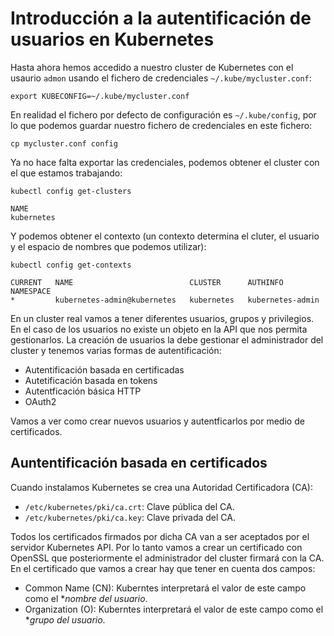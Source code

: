 # Introducción a la autentificación de usuarios en Kubernetes

Hasta ahora hemos accedido a nuestro cluster de Kubernetes con el usaurio `admon` usando el fichero de credenciales `~/.kube/mycluster.conf`:

    export KUBECONFIG=~/.kube/mycluster.conf 

En realidad el fichero por defecto de configuración es `~/.kube/config`, por lo que podemos guardar nuestro fichero de credenciales en este fichero:

    cp mycluster.conf config

Ya no hace falta exportar las credenciales, podemos obtener el cluster con el que estamos trabajando:

    kubectl config get-clusters

    NAME
    kubernetes

Y podemos obtener el contexto (un contexto determina el cluter, el usuario y el espacio de nombres que podemos utilizar):

    kubectl config get-contexts
    
    CURRENT   NAME                          CLUSTER      AUTHINFO           NAMESPACE
    *         kubernetes-admin@kubernetes   kubernetes   kubernetes-admin   

En un cluster real vamos a tener diferentes usuarios, grupos y privilegios. En el caso de los usuarios no existe un objeto en la API que nos permita gestionarlos. La creación de usuarios la debe gestionar el administrador del cluster y tenemos varias formas de autentificación: 

* Autentificación basada en certificadas
* Autetificación basada en tokens
* Autentficación básica HTTP
* OAuth2

Vamos a ver como crear nuevos usuarios y autentficarlos por medio de certificados.

## Auntentificación basada en certificados

Cuando instalamos Kubernetes se crea una Autoridad Certificadora (CA):

* `/etc/kubernetes/pki/ca.crt`: Clave pública del CA.
* `/etc/kubernetes/pki/ca.key`: Clave privada del CA.

Todos los certificados firmados por dicha CA van a ser aceptados por el servidor Kubernetes API. Por lo tanto vamos a crear un certificado con OpenSSL que posteriormente el administrador del cluster firmará con la CA. En el certificado que vamos a crear hay que tener en cuenta dos campos:

* Common Name (CN): Kuberntes interpretará el valor de este campo como el **nombre del usuario*.
* Organization (O): Kuberntes interpretará el valor de este campo como el **grupo del usuario*.
